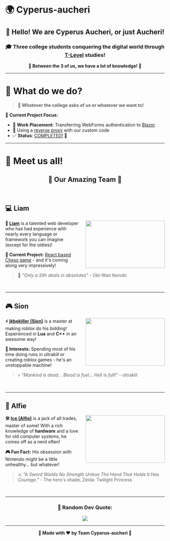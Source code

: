 # 🌍 Cyperus-aucheri

<div align="center">

## 👋 Hello! We are **Cyperus Aucheri**, or just **Aucheri**!

### 🎓 Three college students conquering the digital world through [T-Level](https://www.tlevels.gov.uk/students/subjects/digital-production-design-development) studies!

**🧠 Between the 3 of us, we have a lot of knowledge! 🚀**

</div>

---

# 💼 What do we do?

> **🎯 Whatever the college asks of us or whatever we want to!**

🔧 **Current Project Focus:**

-   📍 **Work Placement**: Transferring WebForms authentication to [Blazor](https://dotnet.microsoft.com/en-us/apps/aspnet/web-apps/blazor)
-   🔄 Using a [reverse proxy](https://github.com/dotnet/yarp) with our custom code
-   ✅ **Status**: [COMPLETED!](https://github.com/liamg2810/WebFormsApplicationWithBlazorApplication) 🎉

---

# 👥 Meet us all!

<div align="center">

## 🌟 Our Amazing Team 🌟

</div>

<br/>

## 💻 Liam

<div align="left">
<img src="https://i.kym-cdn.com/entries/icons/original/000/037/229/onlyasith.jpg" width="250" height="150" align="right" style="margin-left: 20px;">

**🚀 [Liam](https://github.com/liamg2810)** is a talented web developer who has had experience with nearly every language or framework you can imagine (except for the oldies)!

**🎯 Current Project:** [React based Chess game](https://github.com/liamg2810/chess-react) - and it's coming along very impressively!

> 💭 _"Only a Sith deals in absolutes"_ - Obi-Wan Kenobi

</div>

<br clear="right"/>

---

## 🎮 Sion

<div align="left">
<img src="https://i.redd.it/j8pbhmaekz6d1.png" width="250" height="150" align="right" style="margin-left: 20px;">

**⚡ [jkbekiller (Sion)](https://github.com/sions5801)** is a master at making roblox do his bidding! Experienced in **Lua** and **C++** in an awesome way!

**🎯 Interests:** Spending most of his time doing runs in ultrakill or creating roblox games - he's an unstoppable machine!

> 💀 _"Mankind is dead... Blood is fuel... Hell is full!"_ - ultrakill

</div>

<br clear="right"/>

---

## 🔧 Alfie

<div align="left">
<img src="https://static1.thegamerimages.com/wordpress/wp-content/uploads/2019/07/Legend-of-Zelda-Twilight-Princess-Heros-Spirit.jpg?q=50&fit=crop&w=825&dpr=1.5" width="250" height="150" align="right" style="margin-left: 20px;">

**🛠️ [Ice (Alfie)](https://github.com/5upern1ce)** is a jack of all trades, master of some! With a rich knowledge of **hardware** and a love for old computer systems, he comes off as a nerd often!

**🎮 Fun Fact:** His obsession with Nintendo might be a little unhealthy... but whatever!

> ⚔️ _"A Sword Wields No Strength Unless The Hand That Holds It Has Courage."_ - The hero's shade, Zelda: Twilight Princess

</div>

<br clear="right"/>

---

<div align="center">

### 🎯 Random Dev Quote:

![](https://quotes-github-readme.vercel.app/api?type=horizontal&theme=radical)

---

<p align="center">
  <b>🌟 Made with ❤️ by Team Cyperus-aucheri 🌟</b>
</p>

</div>
